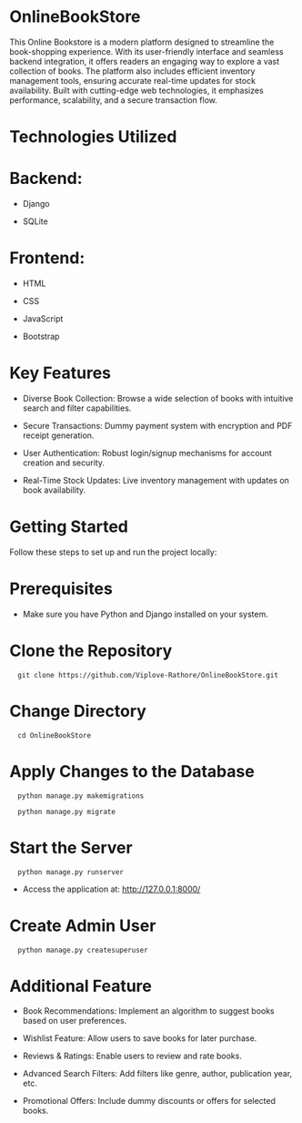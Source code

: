 # OnlineBookStore
This Online Bookstore is a modern platform designed to streamline the book-shopping experience. With its user-friendly interface and seamless backend integration, it offers readers an engaging way to explore a vast collection of books. The platform also includes efficient inventory management tools, ensuring accurate real-time updates for stock availability. Built with cutting-edge web technologies, it emphasizes performance, scalability, and a secure transaction flow.

# Technologies Utilized
  # Backend:

  * Django

  * SQLite

  # Frontend:

  * HTML

  * CSS

  * JavaScript

  * Bootstrap

# Key Features

  * Diverse Book Collection: Browse a wide selection of books with intuitive search and filter capabilities.

  * Secure Transactions: Dummy payment system with encryption and PDF receipt generation.

  * User Authentication: Robust login/signup mechanisms for account creation and security.

  * Real-Time Stock Updates: Live inventory management with updates on book availability.


# Getting Started

Follow these steps to set up and run the project locally:

  # Prerequisites
    
  * Make sure you have Python and Django installed on your system.
    
  # Clone the Repository
      
      git clone https://github.com/Viplove-Rathore/OnlineBookStore.git

   # Change Directory
    
      cd OnlineBookStore

  # Apply Changes to the Database

      python manage.py makemigrations
        
      python manage.py migrate
        
  # Start the Server

      python manage.py runserver

  * Access the application at: http://127.0.0.1:8000/

  # Create Admin User

      python manage.py createsuperuser



# Additional Feature
  * Book Recommendations: Implement an algorithm to suggest books based on user preferences.

  * Wishlist Feature: Allow users to save books for later purchase.

  * Reviews & Ratings: Enable users to review and rate books.

  * Advanced Search Filters: Add filters like genre, author, publication year, etc.

  * Promotional Offers: Include dummy discounts or offers for selected books.













    
